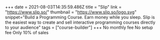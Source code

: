 +++
date = 2021-08-03T14:35:59.486Z
title = "Slip"
link = "https://www.slip.so/"
thumbnail = "https://www.slip.so/logo.svg"
snippet="Build a Programming Course. Earn money while you sleep. Slip is the easiest way to create and sell interactive programming courses directly to your audience"
tags = ["course-builder"]
+++
No monthly fee
No setup fee
Only 10% of sales

